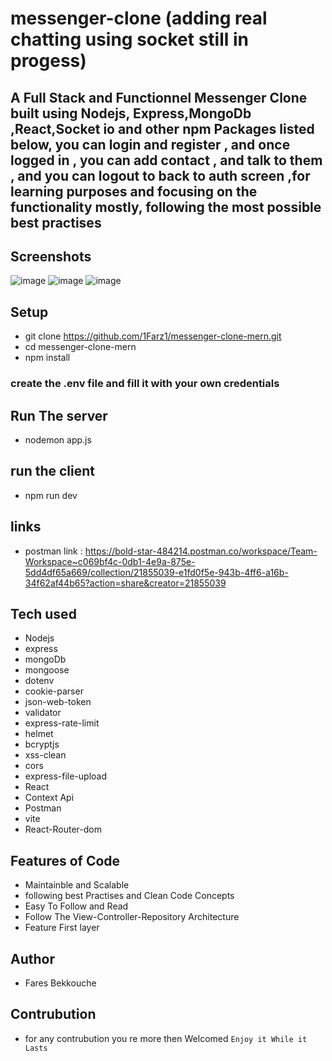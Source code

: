 # messenger-clone (adding real chatting using socket still in progess)
## A Full Stack and Functionnel Messenger Clone built using Nodejs, Express,MongoDb ,React,Socket io and other npm Packages listed below, you can login and register , and once logged in , you can add contact , and talk to them ,  and you can logout to back to auth screen ,for learning purposes and focusing on the functionality mostly, following the most possible best practises


## Screenshots
![image](https://github.com/1FarZ1/Messenger-clone-Mern/assets/91225280/30b09c79-0c85-40d1-a497-6ab4859ee3d6)
![image](https://github.com/1FarZ1/Messenger-clone-Mern/assets/91225280/7b382097-8da7-4f6f-9026-54f3b35e1a94)
![image](https://github.com/1FarZ1/Messenger-clone-Mern/assets/91225280/860efde4-57a5-4987-b402-d17a92f9e763)

## Setup
- git clone https://github.com/1Farz1/messenger-clone-mern.git
- cd messenger-clone-mern
- npm install
### create the .env file and fill it with your own credentials
## Run The server
- nodemon app.js
## run the client
- npm run dev
## links
- postman link : https://bold-star-484214.postman.co/workspace/Team-Workspace~c069bf4c-0db1-4e9a-875e-5dd4df65a669/collection/21855039-e1fd0f5e-943b-4ff6-a16b-34f62af44b65?action=share&creator=21855039
## Tech used
 - Nodejs
 - express
 - mongoDb
 - mongoose
 - dotenv
 - cookie-parser
 - json-web-token
 - validator
 - express-rate-limit
 - helmet
 - bcryptjs
 - xss-clean
 - cors
 - express-file-upload
 - React
 - Context Api
 - Postman
 - vite
 - React-Router-dom
## Features of Code
- Maintainble and Scalable
- following best Practises and Clean Code Concepts
- Easy To Follow and Read
- Follow The View-Controller-Repository Architecture
- Feature First layer
## Author
- Fares Bekkouche
## Contrubution
- for any contrubution you re more then Welcomed
```Enjoy it While it Lasts```
